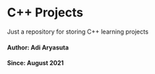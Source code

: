 # C++ Projects
Just a repository for storing C++ learning projects

#### Author: Adi Aryasuta
#### Since: August 2021

